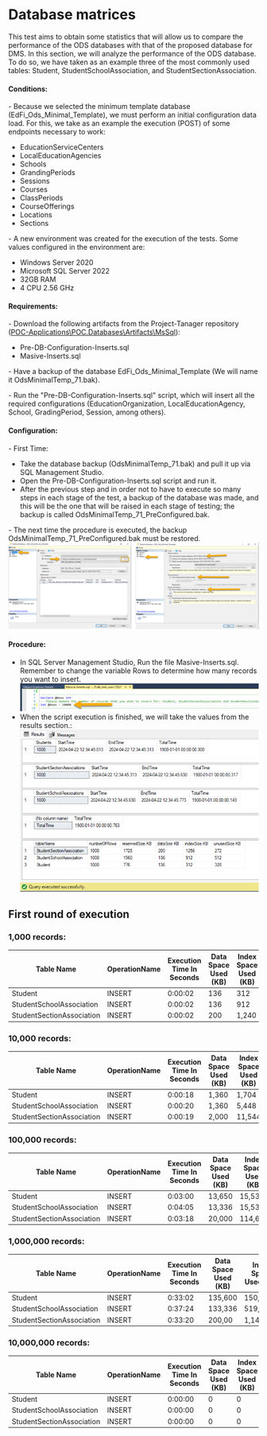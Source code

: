 # Database matrices

This test aims to obtain some statistics that will allow us to compare the performance of the ODS databases with that of the proposed database for DMS.
In this section, we will analyze the performance of the ODS database. To do so, we have taken as an example three of the most commonly used tables: Student, StudentSchoolAssociation, and StudentSectionAssociation.

#### Conditions:
*-*	Because we selected the minimum template database (EdFi_Ods_Minimal_Template), we must perform an initial configuration data load. For this, we take as an example the execution (POST) of some endpoints necessary to work:

 *	EducationServiceCenters
 *	LocalEducationAgencies
 *	Schools
 *	GrandingPeriods
 *	Sessions
 *	Courses
 *	ClassPeriods
 *	CourseOfferings
 *	Locations
 *	Sections

 *-*	A new environment was created for the execution of the tests. Some values configured in the environment are:
 *	Windows Server 2020
 *	Microsoft SQL Server 2022
 *	32GB RAM
 *	4 CPU 2.56 GHz

#### Requirements:
*-*	Download the following artifacts from the Project-Tanager repository ([POC-Applications\POC.Databases\Artifacts\MsSql](https://github.com/Ed-Fi-Alliance-OSS/Project-Tanager/tree/a61373c5e9542b87b8d5fa4a9da84f6a79362ee3/POC-Applications/POC.Databases/Artifacts/MsSql)):
*	Pre-DB-Configuration-Inserts.sql
*	Masive-Inserts.sql

*-* Have a backup of the database EdFi_Ods_Minimal_Template (We will name it OdsMinimalTemp_71.bak).

*-*	Run the "Pre-DB-Configuration-Inserts.sql" script, which will insert all the required configurations (EducationOrganization, LocalEducationAgency, School, GradingPeriod, Session, among others).

#### Configuration:
*-*	First Time:

* Take the database backup (OdsMinimalTemp_71.bak) and pull it up via SQL Management Studio.
*	Open the Pre-DB-Configuration-Inserts.sql script and run it.
*	After the previous step and in order not to have to execute so many steps in each stage of the test, a backup of the database was made, and this will be the one that will be raised in each stage of testing; the backup is called OdsMinimalTemp_71_PreConfigured.bak.

*-*	The next time the procedure is executed, the backup OdsMinimalTemp_71_PreConfigured.bak must be restored.
![alt text](image.png)

#### Procedure:
*	In SQL Server Management Studio, Run the file Masive-Inserts.sql. Remember to change the variable Rows to determine how many records you want to insert.
![alt text](image-1.png)
* When the script execution is finished, we will take the values from the results section.:
![alt text](image-2.png)

## First round of execution

### 1,000 records:
| Table Name                 | OperationName | Execution Time In Seconds | Data Space Used (KB)| Index Space Used (KB)|
|----------------------------|---------------|------------------------|---------------------|----------------------|
| Student                    | INSERT        | 0:00:02                | 136                 | 312                  |
| StudentSchoolAssociation   | INSERT        | 0:00:02                | 136                 | 912                  |
| StudentSectionAssociation  | INSERT        | 0:00:02                | 200                 | 1,240                |

### 10,000 records:
| Table Name                 | OperationName | Execution Time In Seconds | Data Space Used (KB)| Index Space Used (KB)|
|----------------------------|---------------|------------------------|---------------------|----------------------|
| Student                    | INSERT        | 0:00:18                | 1,360               | 1,704                |
| StudentSchoolAssociation   | INSERT        | 0:00:20                | 1,360               | 5,448                |
| StudentSectionAssociation  | INSERT        | 0:00:19                | 2,000               | 11,544               |

### 100,000 records:
| Table Name                 | OperationName | Execution Time In Seconds | Data Space Used (KB)| Index Space Used (KB)|
|----------------------------|---------------|------------------------|---------------------|----------------------|
| Student                    | INSERT        | 0:03:00                | 13,650              | 15,536               |
| StudentSchoolAssociation   | INSERT        | 0:04:05                | 13,336              | 15,536               |
| StudentSectionAssociation  | INSERT        | 0:03:18                | 20,000              | 114,696              |

### 1,000,000 records:
| Table Name                 | OperationName | Execution Time In Seconds |Data Space Used (KB)| Index Space Used (KB)|
|----------------------------|---------------|------------------------|---------------------|----------------------|
| Student                    | INSERT        | 0:33:02                | 135,600             | 150,256              |
| StudentSchoolAssociation   | INSERT        | 0:37:24                | 133,336             | 519,976              |
| StudentSectionAssociation  | INSERT        | 0:33:20                | 200,00              | 1,147,584            |

### 10,000,000 records:
| Table Name                 | OperationName | Execution Time In Seconds | Data Space Used (KB)| Index Space Used (KB)|
|----------------------------|---------------|------------------------|---------------------|----------------------|
| Student                    | INSERT        | 0:00:00                | 0                 | 0                  |
| StudentSchoolAssociation   | INSERT        | 0:00:00                | 0                 | 0                  |
| StudentSectionAssociation  | INSERT        | 0:00:00                | 0                 | 0                |

